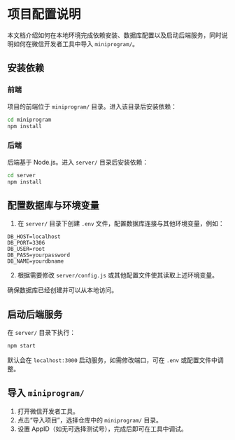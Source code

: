 # 项目配置说明

本文档介绍如何在本地环境完成依赖安装、数据库配置以及启动后端服务，同时说明如何在微信开发者工具中导入 `miniprogram/`。

## 安装依赖

### 前端

项目的前端位于 `miniprogram/` 目录。进入该目录后安装依赖：

```bash
cd miniprogram
npm install
```

### 后端

后端基于 Node.js。进入 `server/` 目录后安装依赖：

```bash
cd server
npm install
```

## 配置数据库与环境变量

1. 在 `server/` 目录下创建 `.env` 文件，配置数据库连接与其他环境变量，例如：

```
DB_HOST=localhost
DB_PORT=3306
DB_USER=root
DB_PASS=yourpassword
DB_NAME=yourdbname
```

2. 根据需要修改 `server/config.js` 或其他配置文件使其读取上述环境变量。

确保数据库已经创建并可以从本地访问。

## 启动后端服务

在 `server/` 目录下执行：

```bash
npm start
```

默认会在 `localhost:3000` 启动服务，如需修改端口，可在 `.env` 或配置文件中调整。

## 导入 `miniprogram/`

1. 打开微信开发者工具。
2. 点击“导入项目”，选择仓库中的 `miniprogram/` 目录。
3. 设置 AppID（如无可选择测试号），完成后即可在工具中调试。

